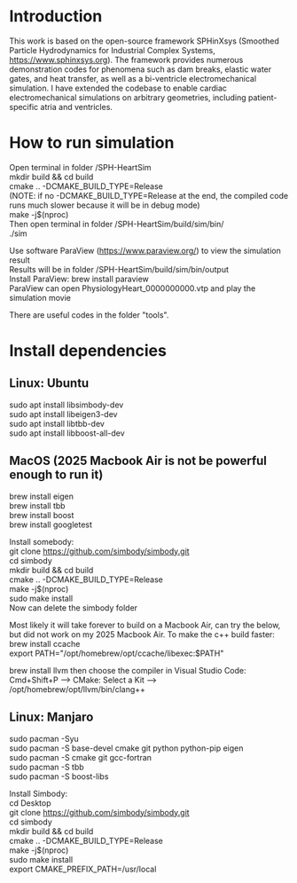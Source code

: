 # Introduction
This work is based on the open-source framework SPHinXsys (Smoothed Particle Hydrodynamics for Industrial Complex Systems, https://www.sphinxsys.org). The framework provides numerous demonstration codes for phenomena such as dam breaks, elastic water gates, and heat transfer, as well as a bi-ventricle electromechanical simulation. I have extended the codebase to enable cardiac electromechanical simulations on arbitrary geometries, including patient-specific atria and ventricles.

# How to run simulation
Open terminal in folder /SPH-HeartSim  
mkdir build && cd build  
cmake .. -DCMAKE_BUILD_TYPE=Release  
(NOTE: if no -DCMAKE_BUILD_TYPE=Release at the end, the compiled code runs much slower because it will be in debug mode)  
make -j$(nproc)  
Then open terminal in folder /SPH-HeartSim/build/sim/bin/  
./sim  

Use software ParaView (https://www.paraview.org/) to view the simulation result  
Results will be in folder /SPH-HeartSim/build/sim/bin/output  
Install ParaView: brew install paraview  
ParaView can open PhysiologyHeart_0000000000.vtp and play the simulation movie  

There are useful codes in the folder "tools".  

# Install dependencies
## Linux: Ubuntu
sudo apt install libsimbody-dev  
sudo apt install libeigen3-dev  
sudo apt install libtbb-dev  
sudo apt install libboost-all-dev  

## MacOS (2025 Macbook Air is not be powerful enough to run it)
brew install eigen  
brew install tbb  
brew install boost  
brew install googletest  

Install somebody:  
git clone https://github.com/simbody/simbody.git  
cd simbody  
mkdir build && cd build  
cmake .. -DCMAKE_BUILD_TYPE=Release  
make -j$(nproc)  
sudo make install  
Now can delete the simbody folder  

Most likely it will take forever to build on a Macbook Air, can try the below, but did not work on my 2025 Macbook Air.
To make the c++ build faster:  
brew install ccache  
export PATH="/opt/homebrew/opt/ccache/libexec:$PATH"  

brew install llvm
then choose the compiler in Visual Studio Code: 
Cmd+Shift+P --> CMake: Select a Kit --> /opt/homebrew/opt/llvm/bin/clang++

## Linux: Manjaro
sudo pacman -Syu  
sudo pacman -S base-devel cmake git python python-pip eigen  
sudo pacman -S cmake git gcc-fortran  
sudo pacman -S tbb  
sudo pacman -S boost-libs  

Install Simbody:  
cd Desktop  
git clone https://github.com/simbody/simbody.git  
cd simbody  
mkdir build && cd build  
cmake .. -DCMAKE_BUILD_TYPE=Release  
make -j$(nproc)  
sudo make install  
export CMAKE_PREFIX_PATH=/usr/local  
